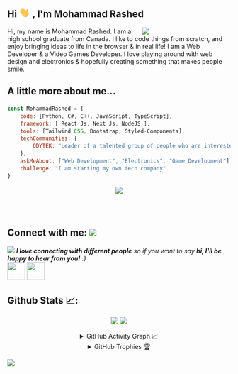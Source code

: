<h2> Hi <img src="https://raw.githubusercontent.com/ABSphreak/ABSphreak/master/gifs/Hi.gif" width="25px"> , I'm Mohammad Rashed</h2>

<img align='right' src='https://octodex.github.com/images/daftpunktocat-thomas.gif' width='200"'>

Hi, my name is Mohammad Rashed. I am a high school graduate from Canada. I like to code things from scratch, and enjoy bringing ideas to life in the browser & in real life! I am a Web Developer & a Video Games Developer. I love playing around with web design and electronics & hopefully creating something that makes people smile.


## A little more about me...  
```javascript
const MohammadRashed = {
	code: [Python, C#, C++, JavaScript, TypeScript],
	framework: [ React Js, Next Js, NodeJS ],
	tools: [Tailwind CSS, Bootstrap, Styled-Components],
	techCommunities: {
		ODYTEK: "Leader of a talented group of people who are interested in technology."
	},
	askMeAbout: ["Web Development", "Electronics", "Game Development"],
	challenge: "I am starting my own tech company"
}
```

<p align="center">
   
   <img align="center" src="https://github-readme-streak-stats.herokuapp.com?user=m7d2&theme=neon-dark"/>

</p>

## Connect with me: <img src="https://user-images.githubusercontent.com/53649201/99296951-8ef68900-286d-11eb-9bf3-fdb6cf13b585.gif" height="32px" style="padding-top: 50px;">
<img src="https://media.giphy.com/media/LnQjpWaON8nhr21vNW/giphy.gif" width="60"> <em><b>I love connecting with different people</b> so if you want to say <b>hi, I'll be happy to hear from you!</b> :)</em>  
[<img width='40' height='40' src="https://user-images.githubusercontent.com/64153988/126858102-f8eb952a-0273-41f6-add2-6ab7dab8cfe4.png"/>](https://www.linkedin.com/in/mohammad-rashed-9454391ab/)
[<img width='40' height='40' src="https://user-images.githubusercontent.com/64153988/126858150-193ef995-c8f9-4e46-ac2a-2a96f5897b4f.png"/>](https://twitter.com/m7d_syr) 
<br />

<summary><h2>Github Stats 📈:</h2></summary>
	
<p align="center">
  <img height= "180px" src="https://github-readme-stats.vercel.app/api?username=m7d2&&show_icons=true&title_color=ff0066&icon_color=bb2acf&text_color=00ffff&bg_color=00001a" />
  <img height= "180px" src="https://github-readme-stats.vercel.app/api/top-langs/?username=m7d2&title_color=ff0066&icon_color=bb2acf&text_color=00ffff&bg_color=00001a&layout=compact&hide=css" />
</p>

<details align="center">
  <summary>GitHub Activity Graph 📈</summary>
<p align="center">
  <img src="https://activity-graph.herokuapp.com/graph?username=m7d2&theme=xcode" />
</p>
</details>

<details align="center">
  <summary>GitHub Trophies 🏆</summary>
<p align="center">
  <a href="https://github.com/ryo-ma/github-profile-trophy" target="_blank">
    <img src="https://github-profile-trophy.vercel.app/?username=m7d2&rank=S&column=4&margin-w=5&margin-h=5&theme=darkhub"/>
  </a>
</p>
</details>

<p><code><img height="20" src="https://komarev.com/ghpvc/?username=m7d2&color=blue"></code></p>





